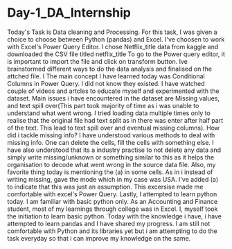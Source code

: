 # Day-1_DA_Internship
Today's Task is Data cleaning and Processing.
For this task, I was given a choice to choose between Python (pandas) and Excel. I've choosen to work with Excel's Power Query Editor. 
I chose Netflix_title data from kaggle and downloaded the CSV file titled netflix_title
To go to the Power query editor, it is important to import the file and click on transform button. 
Ive brainstormed different ways to do the data analysis and finalised on the attched file. I
The main concept I have learned today was Conditional Columns in Power Query. I did not know they existed. I have watched couple of videos and artcles to educate myself and experimented with the dataset.
Main issues i have encountered in the dataset are Missing values, and text spill over(This part took majority of time as i was unable to understand what went wrong. I tried loading data multiple times only to realise that the original file had text split as in there was enter after half part of the text. This lead to text spill  over and eventual missing columns).
How did i tackle missing info?
I have understood various methods to deal with missing info. One can delete the cells, fill the cells with something else.
I have also understood that its a industry practise to not delete any data and simply write missing/unknown or something similar to this as it helps the organisation to decode what went wrong in the source data file.
Also, my favorite thing today is mentioning the (a) in some cells. As in i instead of writing missing, gave the mode which in my case was USA. I've added (a) to indicate that this was just an assumption. This excersise made me comfortable with excel's Power Query.
Lastly, I attempted to learn python today. I am familiar with basic python only. As an Accounting and Finance student, most of my learnings through college was in Excel. I, myself took the initiation to learn basic python. Today with the knowledge i have, i have attempted to learn pandas and I have shared my progress. I am still not comfortable with Python and its libraries yet but i am attempting to do the task everyday so that i can improve my knowledge on the same.
